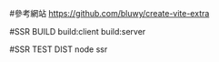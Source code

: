 #參考網站
https://github.com/bluwy/create-vite-extra


#SSR BUILD
build:client
build:server

#SSR TEST DIST
node ssr

